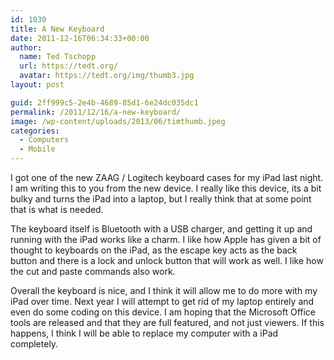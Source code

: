 ```yaml
---
id: 1030
title: A New Keyboard
date: 2011-12-16T06:34:33+00:00
author:
  name: Ted Tschopp
  url: https://tedt.org/
  avatar: https://tedt.org/img/thumb3.jpg
layout: post

guid: 2ff999c5-2e4b-4689-85d1-6e24dc035dc1
permalink: /2011/12/16/a-new-keyboard/
image: /wp-content/uploads/2013/06/timthumb.jpeg
categories:
  - Computers
  - Mobile
---
```

I got one of the new ZAAG / Logitech keyboard cases for my iPad last night. I am writing this to you from the new device. I really like this device, its a bit bulky and turns the iPad into a laptop, but I really think that at some point that is what is needed.

The keyboard itself is Bluetooth with a USB charger, and getting it up and running with the iPad works like a charm. I like how Apple has given a bit of thought to keyboards on the iPad, as the escape key acts as the back button and there is a lock and unlock button that will work as well. I like how the cut and paste commands also work.

Overall the keyboard is nice, and I think it will allow me to do more with my iPad over time. Next year I will attempt to get rid of my laptop entirely and even do some coding on this device. I am hoping that the Microsoft Office tools are released and that they are full featured, and not just viewers. If this happens, I think I will be able to replace my computer with a iPad completely.